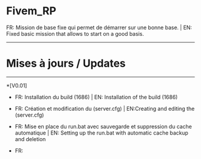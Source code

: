 # Fivem_RP
FR: Mission de base fixe qui permet de démarrer sur une bonne base. | EN: Fixed basic mission that allows to start on a good basis.

-----------------------------------------------------------------

# Mises à jours / Updates

-----------------------------------------------------------------

*[V0.01]

- FR: Installation du build (1686) | EN: Installation of the build (1686)

- FR: Création et modification du (server.cfg) | EN:Creating and editing the (server.cfg)

- FR: Mise en place du run.bat avec sauvegarde et suppression du cache automatique | EN: Setting up the run.bat with automatic cache backup and deletion

- FR: 
